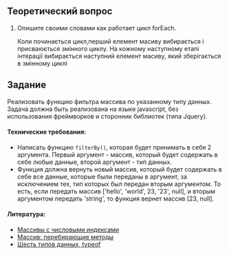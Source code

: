 ## Теоретический вопрос

1. Опишите своими словами как работает цикл forEach.

   Коли починається цикл,перший елемент масиву вибирається і присваюється змінного циклу. На кожному наступному етапі інтерації вибирається наступний елемент масиву, який зберігається в змінному циклі

## Задание

Реализовать функцию фильтра массива по указанному типу данных. Задача должна быть реализована на языке javascript, без использования фреймворков и сторонник библиотек (типа Jquery).

#### Технические требования:

- Написать функцию `filterBy()`, которая будет принимать в себя 2 аргумента. Первый аргумент - массив, который будет содержать в себе любые данные, второй аргумент - тип данных.
- Функция должна вернуть новый массив, который будет содержать в себе все данные, которые были переданы в аргумент, за исключением тех, тип которых был передан вторым аргументом. То есть, если передать массив ['hello', 'world', 23, '23', null], и вторым аргументом передать 'string', то функция вернет массив [23, null].

#### Литература:

- [Массивы с числовыми индексами](http://learn.javascript.ru/array)
- [Массив: перебирающие методы](http://learn.javascript.ru/array-iteration)
- [Шесть типов данных, typeof](https://learn.javascript.ru/types-intro)
